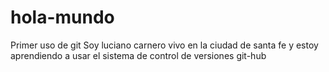 # hola-mundo
Primer uso de git
Soy luciano carnero vivo en la ciudad de santa fe y estoy aprendiendo a usar el sistema de control de versiones git-hub
